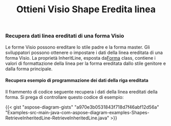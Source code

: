 ﻿---
title: Ottieni Visio Shape Eredita linea
type: docs
weight: 100
url: /it/java/get-visio-shape-inherit-line/
description: Questa sezione spiega come ottenere lo stile di linea della forma visio ereditato dal suo stile genitore e master con Aspose.Diagram.
---
### **Recupera dati linea ereditati di una forma Visio**
 Le forme Visio possono ereditare lo stile padre e la forma master. Gli sviluppatori possono ottenere o impostare i dati della linea ereditata di una forma Visio. La proprietà InheritLine, esposta da[Forma](https://reference.aspose.com/diagram/java/com.aspose.diagram/shape) class, contiene i valori di formattazione della linea per la forma ereditata dallo stile genitore e dalla forma principale.
#### **Recupera esempio di programmazione dei dati della riga ereditata**
Il frammento di codice seguente recupera i dati della linea ereditati della forma. Si prega di controllare questo codice di esempio:

{{< gist "aspose-diagram-gists" "a970e3b0531843f718d7f46abf12d56a" "Examples-src-main-java-com-aspose-diagram-examples-Shapes-RetrieveInheritedLine-RetrieveInheritedLine.java" >}}

